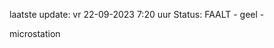 laatste update: 
vr 22-09-2023  7:20   uur 
Status: FAALT - geel - 
<div class="service Y">microstation</div>